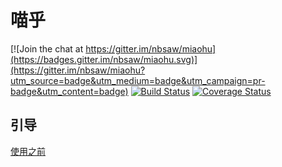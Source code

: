 # 喵乎

[![Join the chat at https://gitter.im/nbsaw/miaohu](https://badges.gitter.im/nbsaw/miaohu.svg)](https://gitter.im/nbsaw/miaohu?utm_source=badge&utm_medium=badge&utm_campaign=pr-badge&utm_content=badge)
[![Build Status](https://www.travis-ci.org/Nbsaw/miaohu.svg?branch=master)](https://www.travis-ci.org/Nbsaw/miaohu)
[![Coverage Status](https://coveralls.io/repos/github/Nbsaw/miaohu/badge.svg?branch=master)](https://coveralls.io/github/Nbsaw/miaohu?branch=master)
## 引导
[使用之前](/guide/init-project.md)

